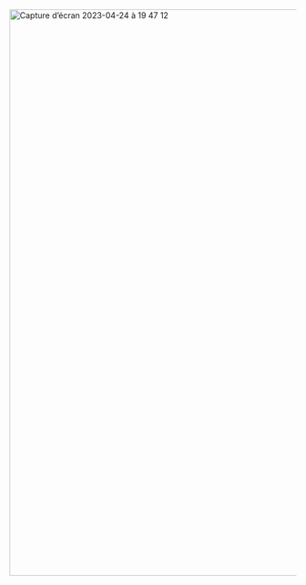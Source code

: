 <img width="996" alt="Capture d’écran 2023-04-24 à 19 47 12" src="https://user-images.githubusercontent.com/129405023/234234656-5d0128f8-b215-423f-b6b9-9a1e9c592537.png">

